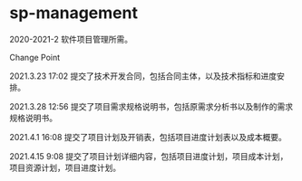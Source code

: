 # sp-management
2020-2021-2 软件项目管理所需。

Change Point

2021.3.23 17:02 提交了技术开发合同，包括合同主体，以及技术指标和进度安排。

2021.3.28 12:56 提交了项目需求规格说明书，包括原需求分析书以及制作的需求规格说明书。

2021.4.1  16:08 提交了项目计划及开销表，包括项目进度计划表以及成本概要。

2021.4.15 9:08 提交了项目计划详细内容，包括项目进度计划，项目成本计划，项目资源计划，项目进度计划。

